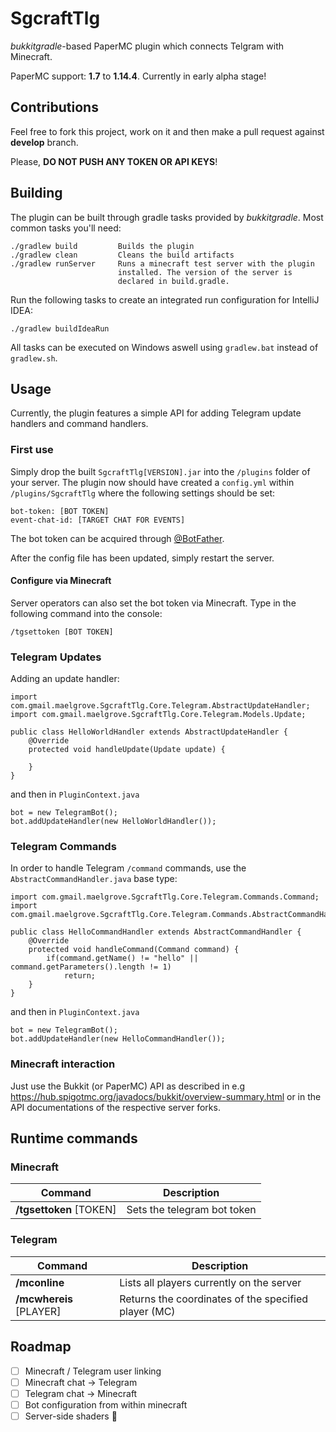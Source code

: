 # SgcraftTlg

*bukkitgradle*-based PaperMC plugin which connects Telgram with Minecraft.

PaperMC support: **1.7** to **1.14.4**. Currently in early alpha stage!

## Contributions

Feel free to fork this project, work on it and then make a pull request against **develop** branch.

Please, **DO NOT PUSH ANY TOKEN OR API KEYS**!

## Building

The plugin can be built through gradle tasks provided by *bukkitgradle*.
Most common tasks you'll need:

    ./gradlew build         Builds the plugin
    ./gradlew clean         Cleans the build artifacts
    ./gradlew runServer     Runs a minecraft test server with the plugin
                            installed. The version of the server is
                            declared in build.gradle.
                            
Run the following tasks to create an integrated run configuration for IntelliJ IDEA:

    ./gradlew buildIdeaRun
    
All tasks can be executed on Windows aswell using ```gradlew.bat``` instead of ```gradlew.sh```.

## Usage

Currently, the plugin features a simple API for adding Telegram update handlers and command handlers.

### First use

Simply drop the built ```SgcraftTlg[VERSION].jar``` into the ```/plugins``` folder of your server.
The plugin now should have created a ```config.yml``` within ```/plugins/SgcraftTlg``` where the following settings should
be set:

    bot-token: [BOT TOKEN]
    event-chat-id: [TARGET CHAT FOR EVENTS]
    
The bot token can be acquired through [@BotFather](https://telegram.me/botfather).

After the config file has been updated, simply restart the server.

#### Configure via Minecraft

Server operators can also set the bot token via Minecraft. Type in the following command
into the console:

    /tgsettoken [BOT TOKEN]

### Telegram Updates

Adding an update handler:

    import com.gmail.maelgrove.SgcraftTlg.Core.Telegram.AbstractUpdateHandler;
    import com.gmail.maelgrove.SgcraftTlg.Core.Telegram.Models.Update;
    
    public class HelloWorldHandler extends AbstractUpdateHandler {
        @Override
        protected void handleUpdate(Update update) {
            
        }
    }
    
and then in ```PluginContext.java```

    bot = new TelegramBot();
    bot.addUpdateHandler(new HelloWorldHandler());
    
### Telegram Commands

In order to handle Telegram ```/command``` commands, use the ```AbstractCommandHandler.java``` base type:

    import com.gmail.maelgrove.SgcraftTlg.Core.Telegram.Commands.Command;
    import com.gmail.maelgrove.SgcraftTlg.Core.Telegram.Commands.AbstractCommandHandler;

    public class HelloCommandHandler extends AbstractCommandHandler {
        @Override
        protected void handleCommand(Command command) {
            if(command.getName() != "hello" || command.getParameters().length != 1)
                return;
        }
    }

and then in ```PluginContext.java```

    bot = new TelegramBot();
    bot.addUpdateHandler(new HelloCommandHandler());

### Minecraft interaction

Just use the Bukkit (or PaperMC) API as described in e.g https://hub.spigotmc.org/javadocs/bukkit/overview-summary.html or
in the API documentations of the respective server forks.

## Runtime commands

### Minecraft

Command | Description
    --- | --- 
**/tgsettoken** [TOKEN] | Sets the telegram bot token 

   
### Telegram

Command | Description
    --- | --- 
**/mconline** | Lists all players currently on the server
**/mcwhereis** [PLAYER] | Returns the coordinates of the specified player (MC)

## Roadmap

   - [ ] Minecraft / Telegram user linking
   - [ ] Minecraft chat -> Telegram
   - [ ] Telegram chat -> Minecraft
   - [ ] Bot configuration from within minecraft
   - [ ] Server-side shaders 🤷
